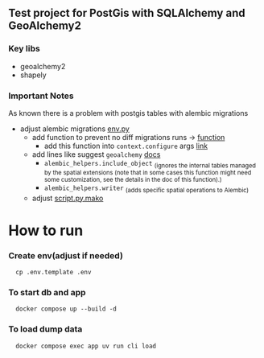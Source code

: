 ## Test project for PostGis with SQLAlchemy and GeoAlchemy2

### Key libs
- geoalchemy2
- shapely

### Important Notes
As known there is a problem with postgis tables with alembic migrations
- adjust alembic migrations [env.py](https://github.com/korneyka3000/postgis_test/blob/main/src/migrations/env.py)
  - add function to prevent no diff migrations runs -> [function](https://github.com/korneyka3000/postgis_test/blob/main/src/migrations/env.py#L31-L34)
    - add this function into `context.configure` args [link](https://github.com/korneyka3000/postgis_test/blob/main/src/migrations/env.py#L66)
  - add lines like suggest `geoalchemy` [docs](https://geoalchemy-2.readthedocs.io/en/stable/alembic.html#helpers)
    - `alembic_helpers.include_object` <sub>(ignores the internal tables managed by the spatial extensions (note that in some cases this function might need some customization, see the details in the doc of this function).)</sub>
    - `alembic_helpers.writer` <sub>(adds specific spatial operations to Alembic)</sub>
  - adjust [script.py.mako](https://github.com/korneyka3000/postgis_test/blob/main/src/migrations/script.py.mako)

# How to run

### Create env(adjust if needed)
```shell
  cp .env.template .env
```

### To start db and app
```shell
  docker compose up --build -d
```

### To load dump data
```shell
  docker compose exec app uv run cli load
```